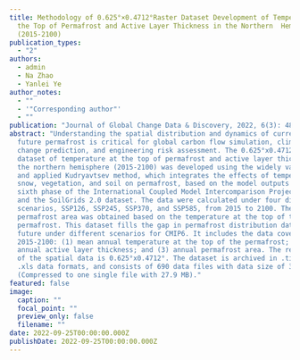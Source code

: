```yaml
---
title: Methodology of 0.625°×0.4712°Raster Dataset Development of Temperature at
  the Top of Permafrost and Active Layer Thickness in the Northern  Hemisphere
  (2015-2100)
publication_types:
  - "2"
authors:
  - admin
  - Na Zhao
  - Yanlei Ye
author_notes:
  - ""
  - '"Corresponding author"'
  - ""
publication: "Journal of Global Change Data & Discovery, 2022, 6(3): 483–490"
abstract: "Understanding the spatial distribution and dynamics of current and
  future permafrost is critical for global carbon flow simulation, climate
  change prediction, and engineering risk assessment. The 0.625°x0.4712° raster
  dataset of temperature at the top of permafrost and active layer thickness in
  the northern hemisphere (2015-2100) was developed using the widely validated
  and applied Kudryavtsev method, which integrates the effects of temperature,
  snow, vegetation, and soil on permafrost, based on the model outputs from the
  sixth phase of the International Coupled Model Intercomparison Project (CMIP6)
  and the SoilGrids 2.0 dataset. The data were calculated under four different
  scenarios, SSP126, SSP245, SSP370, and SSP585, from 2015 to 2100. The
  permafrost area was obtained based on the temperature at the top of the
  permafrost. This dataset fills the gap in permafrost distribution data for the
  future under different scenarios for CMIP6. It includes the data covering
  2015-2100: (1) mean annual temperature at the top of the permafrost; (2)
  annual active layer thickness; and (3) annual permafrost area. The resolution
  of the spatial data is 0.625°x0.4712°. The dataset is archived in .tif and
  .xls data formats, and consists of 690 data files with data size of 35.6 MB
  (Compressed to one single file with 27.9 MB)."
featured: false
image:
  caption: ""
  focal_point: ""
  preview_only: false
  filename: ""
date: 2022-09-25T00:00:00.000Z
publishDate: 2022-09-25T00:00:00.000Z
---
```

